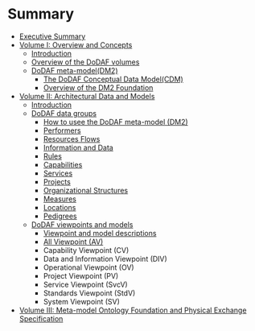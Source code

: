 # Summary

* [Executive Summary](README.md)
* [Volume I: Overview and Concepts](chapter1.md)
  * [Introduction](chapter1/introduction.md)
  * [Overview of the DoDAF volumes](chapter1/overview-of-the-dodaf-volumes.md)
  * [DoDAF meta-model\(DM2\)](chapter1/dodaf-meta-modeldm2.md)
    * [The DoDAF Conceptual Data Model\(CDM\)](chapter1/dodaf-meta-modeldm2/the-dodaf-conceptual-data-modelcdm.md)
    * [Overview of the DM2 Foundation](chapter1/dodaf-meta-modeldm2/overview-of-the-dm2-foundation.md)
* [Volume II: Architectural Data and Models ](chapter2.md)
  * [Introduction](chapter2/introduction.md)
  * [DoDAF data groups](chapter2/dodaf-data-groups.md)
    * [How to usee the DoDAF meta-model \(DM2\)](chapter2/dodaf-data-groups/how-to-usee-the-dodaf-meta-model-dm2.md)
    * [Performers](chapter2/dodaf-data-groups/performers.md)
    * [Resources Flows ](chapter2/dodaf-data-groups/resources-flows.md)
    * [Information and Data](chapter2/dodaf-data-groups/information-and-data.md)
    * [Rules ](chapter2/dodaf-data-groups/rules.md)
    * [Capabilities](chapter2/dodaf-data-groups/capabilities.md)
    * [Services ](chapter2/dodaf-data-groups/services.md)
    * [Projects ](chapter2/dodaf-data-groups/projects.md)
    * [Organizational Structures](chapter2/dodaf-data-groups/organizational-structures.md)
    * [Measures](chapter2/dodaf-data-groups/measures.md)
    * [Locations](chapter2/dodaf-data-groups/locations.md)
    * [Pedigrees](chapter2/dodaf-data-groups/pedigrees.md)
  * [DoDAF viewpoints and models](chapter2/dodaf-viewpoints-and-models.md)
    * [Viewpoint and model descriptions](chapter2/dodaf-viewpoints-and-models/viewpoint-and-model-descriptions.md)
    * [All Viewpoint \(AV\)](chapter2/dodaf-viewpoints-and-models/all-viewpoint-av.md)
    * Capability Viewpoint \(CV\)
    * Data and Information Viewpoint \(DIV\)
    * Operational Viewpoint \(OV\)
    * Project Viewpoint \(PV\)
    * Service Viewpoint \(SvcV\)
    * Standards Viewpoint \(StdV\)
    * System Viewpoint \(SV\)
* [Volume III: Meta-model Ontology Foundation and Physical Exchange Specification ](chapter3.md)

